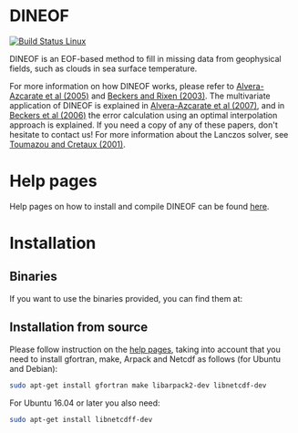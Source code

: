 # DINEOF

[![Build Status Linux](https://travis-ci.org/aida-alvera/DINEOF.svg?branch=master)](https://travis-ci.org/aida-alvera/DINEOF)

DINEOF is an EOF-based method to fill in missing data from geophysical fields, such as clouds in sea surface temperature. 

For more information on how DINEOF works, please refer to [Alvera-Azcarate et al (2005)](http://hdl.handle.net/2268/4296) and [Beckers and Rixen (2003)](http://hdl.handle.net/2268/4291). The multivariate application of DINEOF is explained in [Alvera-Azcarate et al (2007)](http://hdl.handle.net/2268/9485), and in [Beckers et al (2006)](http://www.ocean-sci.net/2/183/2006/os-2-183-2006.pdf) the error calculation using an optimal interpolation approach is explained. If you need a copy of any of these papers, don't hesitate to contact us! For more information about the Lanczos solver, see [Toumazou and Cretaux (2001)](https://doi.org/10.1175/1520-0493(2001)129%3C1243:UALEIT%3E2.0.CO;2). 

 
# Help pages
Help pages on how to install and compile DINEOF can be found [here](http://modb.oce.ulg.ac.be/DINEOF).


# Installation
## Binaries
If you want to use the binaries provided, you can find them at: 

## Installation from source
Please follow instruction on the [help pages](http://modb.oce.ulg.ac.be/DINEOF), taking into account that you need to install gfortran, make, Arpack and Netcdf as follows (for Ubuntu and Debian):

```bash
sudo apt-get install gfortran make libarpack2-dev libnetcdf-dev 
```
For Ubuntu 16.04 or later you also need:

```bash
sudo apt-get install libnetcdff-dev 
```
